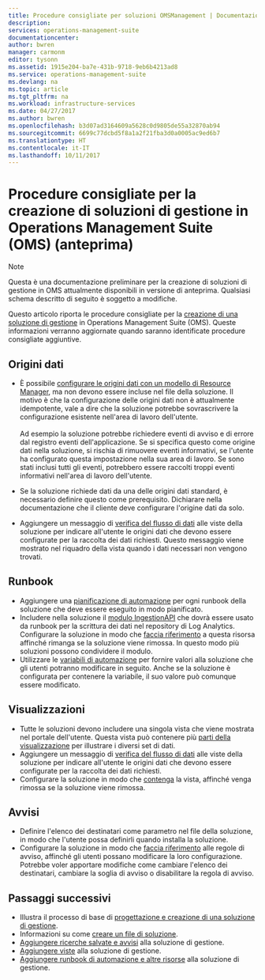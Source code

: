 ```yaml
---
title: Procedure consigliate per soluzioni OMSManagement | Documentazione Microsoft
description: 
services: operations-management-suite
documentationcenter: 
author: bwren
manager: carmonm
editor: tysonn
ms.assetid: 1915e204-ba7e-431b-9718-9eb6b4213ad8
ms.service: operations-management-suite
ms.devlang: na
ms.topic: article
ms.tgt_pltfrm: na
ms.workload: infrastructure-services
ms.date: 04/27/2017
ms.author: bwren
ms.openlocfilehash: b3d07ad3164609a5628c0d9805de55a32870ab94
ms.sourcegitcommit: 6699c77dcbd5f8a1a2f21fba3d0a0005ac9ed6b7
ms.translationtype: HT
ms.contentlocale: it-IT
ms.lasthandoff: 10/11/2017
---
```

# <a name="best-practices-for-creating-management-solutions-in-operations-management-suite-oms-preview"></a>Procedure consigliate per la creazione di soluzioni di gestione in Operations Management Suite (OMS) (anteprima)
> [!NOTE]
> Questa è una documentazione preliminare per la creazione di soluzioni di gestione in OMS attualmente disponibili in versione di anteprima. Qualsiasi schema descritto di seguito è soggetto a modifiche.  

Questo articolo riporta le procedure consigliate per la [creazione di una soluzione di gestione](operations-management-suite-solutions-solution-file.md) in Operations Management Suite (OMS).  Queste informazioni verranno aggiornate quando saranno identificate procedure consigliate aggiuntive.

## <a name="data-sources"></a>Origini dati
- È possibile [configurare le origini dati con un modello di Resource Manager](../log-analytics/log-analytics-template-workspace-configuration.md), ma non devono essere incluse nel file della soluzione.  Il motivo è che la configurazione delle origini dati non è attualmente idempotente, vale a dire che la soluzione potrebbe sovrascrivere la configurazione esistente nell'area di lavoro dell'utente.<br><br>Ad esempio la soluzione potrebbe richiedere eventi di avviso e di errore dal registro eventi dell'applicazione.  Se si specifica questo come origine dati nella soluzione, si rischia di rimuovere eventi informativi, se l'utente ha configurato questa impostazione nella sua area di lavoro.  Se sono stati inclusi tutti gli eventi, potrebbero essere raccolti troppi eventi informativi nell'area di lavoro dell'utente.

- Se la soluzione richiede dati da una delle origini dati standard, è necessario definire questo come prerequisito.  Dichiarare nella documentazione che il cliente deve configurare l'origine dati da solo.  
- Aggiungere un messaggio di [verifica del flusso di dati](../log-analytics/log-analytics-view-designer-tiles.md) alle viste della soluzione per indicare all'utente le origini dati che devono essere configurate per la raccolta dei dati richiesti.  Questo messaggio viene mostrato nel riquadro della vista quando i dati necessari non vengono trovati.


## <a name="runbooks"></a>Runbook
- Aggiungere una [pianificazione di automazione](../automation/automation-schedules.md) per ogni runbook della soluzione che deve essere eseguito in modo pianificato.
- Includere nella soluzione il [modulo IngestionAPI](https://www.powershellgallery.com/packages/OMSIngestionAPI/1.5) che dovrà essere usato da runbook per la scrittura dei dati nel repository di Log Analytics.  Configurare la soluzione in modo che [faccia riferimento](operations-management-suite-solutions-solution-file.md#solution-resource) a questa risorsa affinché rimanga se la soluzione viene rimossa.  In questo modo più soluzioni possono condividere il modulo.
- Utilizzare le [variabili di automazione](../automation/automation-schedules.md) per fornire valori alla soluzione che gli utenti potranno modificare in seguito.  Anche se la soluzione è configurata per contenere la variabile, il suo valore può comunque essere modificato.

## <a name="views"></a>Visualizzazioni
- Tutte le soluzioni devono includere una singola vista che viene mostrata nel portale dell'utente.  Questa vista può contenere più [parti della visualizzazione](../log-analytics/log-analytics-view-designer-parts.md) per illustrare i diversi set di dati.
- Aggiungere un messaggio di [verifica del flusso di dati](../log-analytics/log-analytics-view-designer-tiles.md) alle viste della soluzione per indicare all'utente le origini dati che devono essere configurate per la raccolta dei dati richiesti.
- Configurare la soluzione in modo che [contenga](operations-management-suite-solutions-solution-file.md#solution-resource) la vista, affinché venga rimossa se la soluzione viene rimossa.

## <a name="alerts"></a>Avvisi
- Definire l'elenco dei destinatari come parametro nel file della soluzione, in modo che l'utente possa definirli quando installa la soluzione.
- Configurare la soluzione in modo che [faccia riferimento](operations-management-suite-solutions-solution-file.md#solution-resource) alle regole di avviso, affinché gli utenti possano modificare la loro configurazione.  Potrebbe voler apportare modifiche come cambiare l'elenco dei destinatari, cambiare la soglia di avviso o disabilitare la regola di avviso. 


## <a name="next-steps"></a>Passaggi successivi
* Illustra il processo di base di [progettazione e creazione di una soluzione di gestione](operations-management-suite-solutions-creating.md).
* Informazioni su come [creare un file di soluzione](operations-management-suite-solutions-solution-file.md).
* [Aggiungere ricerche salvate e avvisi](operations-management-suite-solutions-resources-searches-alerts.md) alla soluzione di gestione.
* [Aggiungere viste](operations-management-suite-solutions-resources-views.md) alla soluzione di gestione.
* [Aggiungere runbook di automazione e altre risorse](operations-management-suite-solutions-resources-automation.md) alla soluzione di gestione.

